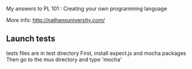 My answers to PL 101 : Creating your own programming language

More info: http://nathansuniversity.com/

Launch tests
------------
tests files are in test directory
First, install expect.js and mocha packages
Then go to the mus directory and type 'mocha'
